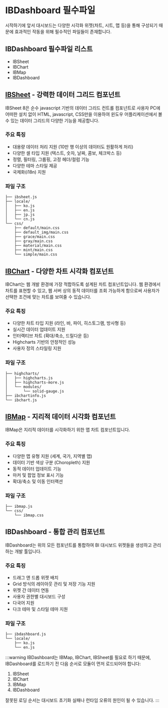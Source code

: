 # IBDashboard 필수파일
시작하기에 앞서 대시보드는 다양한 시각화 위젯(차트, 시트, 맵 등)을 통해 구성되기 때문에 효과적인 작동을 위해 필수적인 파일들이 존재합니다. 

## IBDashboard 필수파일 리스트
- IBSheet
- IBChart
- IBMap
- IBDashboard

## [IBSheet](https://docs.ibsheet.com/ibsheet/v8/manual/#docs/intro) - 강력한 데이터 그리드 컴포넌트
IBSheet 8은 순수 javascript 기반의 데이터 그리드 컨트롤 컴포넌트로 사용자 PC에 어떠한 설치 없이 HTML, javascript, CSS만을 이용하여 윈도우 어플리케이션에서 볼 수 있는 데이터 그리드의 다양한 기능을 제공합니다.

### 주요 특징
- 대용량 데이터 처리 지원 (10만 행 이상의 데이터도 원활하게 처리)
- 다양한 셀 타입 지원 (텍스트, 숫자, 날짜, 콤보, 체크박스 등)
- 정렬, 필터링, 그룹핑, 고정 헤더/컬럼 기능
- 다양한 테마 스타일 제공
- 국제화(i18n) 지원

### 파일 구조
```
├── ibsheet.js
├── locale/
│   ├── ko.js
│   ├── en.js
│   ├── jp.js
│   └── cn.js
└── css/
    ├── default/main.css
    ├── default_img/main.css
    ├── grace/main.css
    ├── gray/main.css
    ├── material/main.css
    ├── mint/main.css
    └── simple/main.css
```

## [IBChart](https://docs.ibsheet.com/ibchart/v1/manual/#docs/intro/feature) - 다양한 차트 시각화 컴포넌트
IBChart는 웹 개발 환경에 가장 적합하도록 설계된 차트 컴포넌트입니다.
웹 환경에서 차트를 표현할 수 있고, 웹 서버 상의 동적 데이터를 조회 가능하게 함으로써 사용자가 선택한 조건에 맞는 차트를 보여줄 수 있습니다.

### 주요 특징
- 다양한 차트 타입 지원 (라인, 바, 파이, 히스토그램, 방사형 등)
- 실시간 데이터 업데이트 지원
- 인터랙티브 차트 (확대/축소, 드릴다운 등)
- Highcharts 기반의 안정적인 성능
- 사용자 정의 스타일링 지원

### 파일 구조
```
├── highcharts/
│   ├── highcharts.js
│   ├── highcharts-more.js
│   └── modules/
│       └── solid-gauge.js
├── ibchartinfo.js
└── ibchart.js

```

## [IBMap](https://docs.ibsheet.com/ibmap/v1/manual/#docs/intro/feature) - 지리적 데이터 시각화 컴포넌트
IBMap은 지리적 데이터를 시각화하기 위한 맵 차트 컴포넌트입니다.

### 주요 특징
- 다양한 맵 유형 지원 (세계, 국가, 지역별 맵)
- 데이터 기반 색상 구분 (Choropleth) 지원
- 동적 데이터 업데이트 기능
- 마커 및 팝업 정보 표시 기능
- 확대/축소 및 이동 인터랙션

### 파일 구조
```
├── ibmap.js
└── css/
    └── ibmap.css
```

## IBDashboard - 통합 관리 컴포넌트
IBDashboard는 위의 모든 컴포넌트를 통합하여 BI 대시보드 위젯들을 생성하고 관리하는 개발 툴입니다.

### 주요 특징
- 드래그 앤 드롭 위젯 배치
- Grid 방식의 레이아웃 관리 및 저장 기능 지원
- 위젯 간 데이터 연동
- 사용자 권한별 대시보드 구성
- 다국어 지원
- 다크 테마 및 스타일 테마 지원

### 파일 구조 
```
├── ibdashboard.js
└── locale/
    ├── ko.js
    └── en.js
```

:::warning
IBDashboard는 IBMap, IBChart, IBSheet를 필요로 하기 때문에, IBDashboard를 로드하기 전 다음 순서로 모듈이 먼저 로드되어야 합니다:

1. IBSheet
2. IBChart
3. IBMap
4. IBDashboard

잘못된 로딩 순서는 대시보드 초기화 실패나 런타임 오류의 원인이 될 수 있습니다.
:::